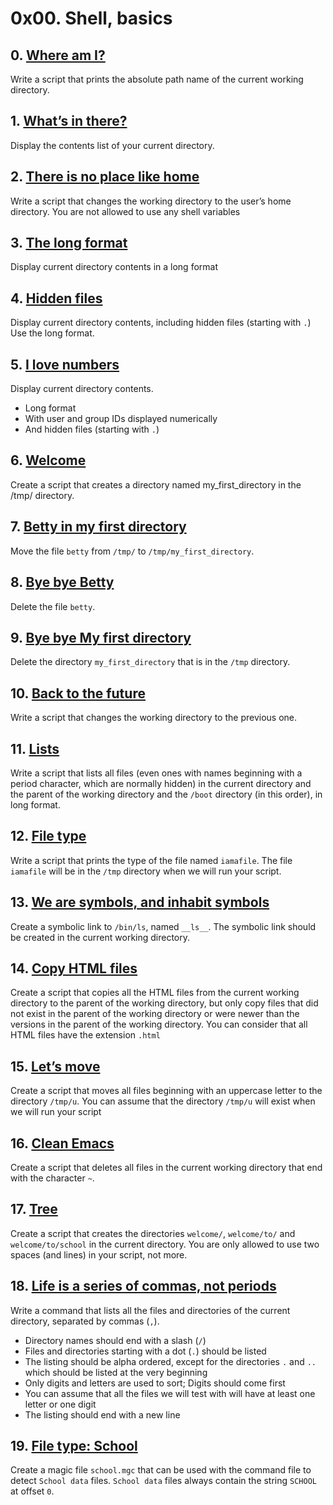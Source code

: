 # 0x00. Shell, basics
## 0. [Where am I?](https://github.com/devchuks/alx-system_engineering-devops/blob/master/0x00-shell_basics/0-current_working_directory)
Write a script that prints the absolute path name of the current working directory.
## 1. [What’s in there?](https://github.com/devchuks/alx-system_engineering-devops/blob/master/0x00-shell_basics/1-listit)
Display the contents list of your current directory.
## 2. [There is no place like home](https://github.com/devchuks/alx-system_engineering-devops/blob/master/0x00-shell_basics/2-bring_me_home)
Write a script that changes the working directory to the user’s home directory. You are not allowed to use any shell variables
## 3. [The long format](https://github.com/devchuks/alx-system_engineering-devops/blob/master/0x00-shell_basics/3-listfiles)
Display current directory contents in a long format
## 4. [Hidden files](https://github.com/devchuks/alx-system_engineering-devops/blob/master/0x00-shell_basics/4-listmorefiles)
Display current directory contents, including hidden files (starting with ```.```) Use the long format.
## 5. [I love numbers](https://github.com/devchuks/alx-system_engineering-devops/blob/master/0x00-shell_basics/5-listfilesdigitonly)
Display current directory contents.
- Long format
- With user and group IDs displayed numerically
- And hidden files (starting with ```.```)
## 6. [Welcome](https://github.com/devchuks/alx-system_engineering-devops/blob/master/0x00-shell_basics/6-firstdirectory)
Create a script that creates a directory named my_first_directory in the /tmp/ directory.
## 7. [Betty in my first directory](https://github.com/devchuks/alx-system_engineering-devops/blob/master/0x00-shell_basics/7-movethatfile)
Move the file ```betty``` from ```/tmp/``` to ```/tmp/my_first_directory```.
## 8. [Bye bye Betty](https://github.com/devchuks/alx-system_engineering-devops/blob/master/0x00-shell_basics/8-firstdelete)
Delete the file ```betty```.
## 9. [Bye bye My first directory](https://github.com/devchuks/alx-system_engineering-devops/blob/master/0x00-shell_basics/9-firstdirdeletion)
Delete the directory ```my_first_directory``` that is in the ```/tmp``` directory.
## 10. [Back to the future](https://github.com/devchuks/alx-system_engineering-devops/blob/master/0x00-shell_basics/10-back)
Write a script that changes the working directory to the previous one.
## 11. [Lists](https://github.com/devchuks/alx-system_engineering-devops/blob/master/0x00-shell_basics/11-lists)
Write a script that lists all files (even ones with names beginning with a period character, which are normally hidden) in the current directory and the parent of the working directory and the ```/boot``` directory (in this order), in long format.
## 12. [File type](https://github.com/devchuks/alx-system_engineering-devops/blob/master/0x00-shell_basics/12-file_type)
Write a script that prints the type of the file named ```iamafile```. The file ```iamafile``` will be in the ```/tmp``` directory when we will run your script.
## 13. [We are symbols, and inhabit symbols](https://github.com/devchuks/alx-system_engineering-devops/blob/master/0x00-shell_basics/13-symbolic_link)
Create a symbolic link to ```/bin/ls```, named ```__ls__```. The symbolic link should be created in the current working directory.
## 14. [Copy HTML files](https://github.com/devchuks/alx-system_engineering-devops/blob/master/0x00-shell_basics/14-copy_html)
Create a script that copies all the HTML files from the current working directory to the parent of the working directory, but only copy files that did not exist in the parent of the working directory or were newer than the versions in the parent of the working directory.
You can consider that all HTML files have the extension ```.html```
## 15. [Let’s move](https://github.com/devchuks/alx-system_engineering-devops/blob/master/0x00-shell_basics/100-lets_move)
Create a script that moves all files beginning with an uppercase letter to the directory ```/tmp/u```.
You can assume that the directory ```/tmp/u``` will exist when we will run your script
## 16. [Clean Emacs](https://github.com/devchuks/alx-system_engineering-devops/blob/master/0x00-shell_basics/101-clean_emacs)
Create a script that deletes all files in the current working directory that end with the character ```~```.
## 17. [Tree](https://github.com/devchuks/alx-system_engineering-devops/blob/master/0x00-shell_basics/102-tree)
Create a script that creates the directories ```welcome/```, ```welcome/to/``` and ```welcome/to/school``` in the current directory.
You are only allowed to use two spaces (and lines) in your script, not more.
## 18. [Life is a series of commas, not periods](https://github.com/devchuks/alx-system_engineering-devops/blob/master/0x00-shell_basics/103-commas)
Write a command that lists all the files and directories of the current directory, separated by commas (```,```).
- Directory names should end with a slash (```/```)
- Files and directories starting with a dot (```.```) should be listed
- The listing should be alpha ordered, except for the directories ```.``` and ```..``` which should be listed at the very beginning
- Only digits and letters are used to sort; Digits should come first
- You can assume that all the files we will test with will have at least one letter or one digit
- The listing should end with a new line
## 19. [File type: School](https://github.com/devchuks/alx-system_engineering-devops/blob/master/0x00-shell_basics/school)
Create a magic file ```school.mgc``` that can be used with the command file to detect ```School data``` files. ```School data``` files always contain the string ```SCHOOL``` at offset ```0```.
